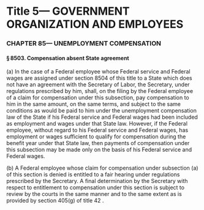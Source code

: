 
# Title 5— GOVERNMENT ORGANIZATION AND EMPLOYEES
### CHAPTER 85— UNEMPLOYMENT COMPENSATION
#### § 8503. Compensation absent State agreement

(a) In the case of a Federal employee whose Federal service and Federal wages are assigned under section 8504 of this title to a State which does not have an agreement with the Secretary of Labor, the Secretary, under regulations prescribed by him, shall, on the filing by the Federal employee of a claim for compensation under this subsection, pay compensation to him in the same amount, on the same terms, and subject to the same conditions as would be paid to him under the unemployment compensation law of the State if his Federal service and Federal wages had been included as employment and wages under that State law. However, if the Federal employee, without regard to his Federal service and Federal wages, has employment or wages sufficient to qualify for compensation during the benefit year under that State law, then payments of compensation under this subsection may be made only on the basis of his Federal service and Federal wages.

(b) A Federal employee whose claim for compensation under subsection (a) of this section is denied is entitled to a fair hearing under regulations prescribed by the Secretary. A final determination by the Secretary with respect to entitlement to compensation under this section is subject to review by the courts in the same manner and to the same extent as is provided by section 405(g) of title 42 .
